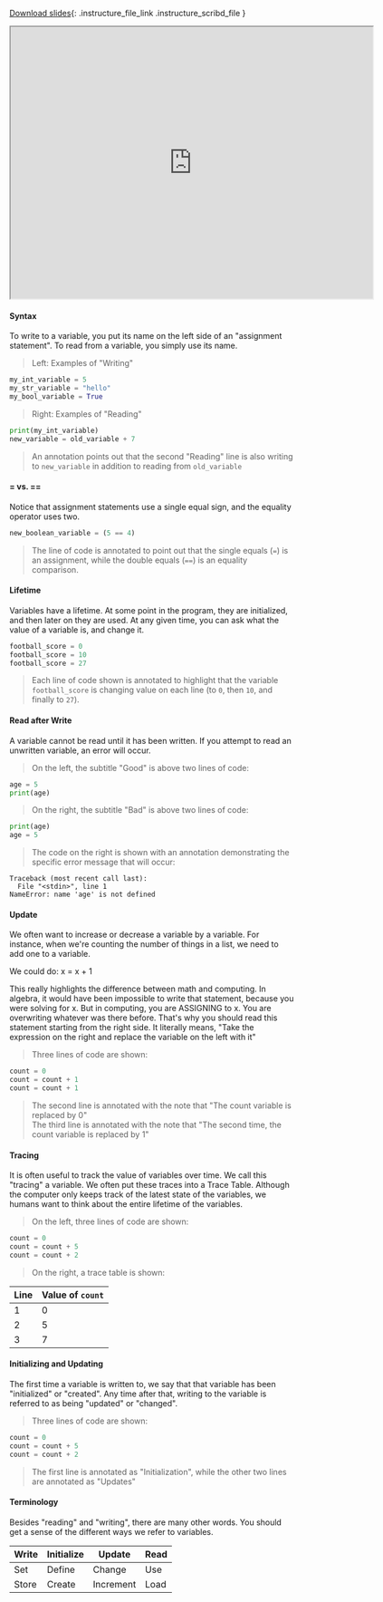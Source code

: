 
[Download slides](https://udel.instructure.com/files/74607071/download){: .instructure_file_link .instructure_scribd_file }


<iframe style="width: 640px; height: 480px;" width="300" height="150" allowfullscreen="allowfullscreen" webkitallowfullscreen="webkitallowfullscreen" mozallowfullscreen="mozallowfullscreen"
title="Introduction.pdf"
src="https://www.youtube.com/embed/brqAB3kZ8kc?feature=oembed&amp;rel=0" 
></iframe>


#### Syntax

To write to a variable, you put its name on the left side of an "assignment statement".
To read from a variable, you simply use its name.

> Left: Examples of "Writing"
```python
my_int_variable = 5
my_str_variable = "hello"
my_bool_variable = True
```
> Right: Examples of "Reading"
```python
print(my_int_variable)
new_variable = old_variable + 7
```

> An annotation points out that the second "Reading" line is also writing to `new_variable` in addition to reading from `old_variable`

#### = vs. ==

Notice that assignment statements use a single equal sign, and the equality operator uses two.

```python
new_boolean_variable = (5 == 4)
```
> The line of code is annotated to point out that the single equals (`=`) is an assignment, while the double equals (`==`) is an equality comparison.

#### Lifetime

Variables have a lifetime.
At some point in the program, they are initialized, and then later on they are used.
At any given time, you can ask what the value of a variable is, and change it.

```python
football_score = 0
football_score = 10
football_score = 27
```
> Each line of code shown is annotated to highlight that the variable `football_score` is changing value on each line (to `0`, then `10`, and finally to `27`).

#### Read after Write

A variable cannot be read until it has been written.
If you attempt to read an unwritten variable, an error will occur.

> On the left, the subtitle "Good" is above two lines of code:
```python
age = 5
print(age)
```

> On the right, the subtitle "Bad" is above two lines of code:
```python
print(age)
age = 5
```
> The code on the right is shown with an annotation demonstrating the specific error message that will occur:

    Traceback (most recent call last):
      File "<stdin>", line 1
    NameError: name 'age' is not defined


#### Update

We often want to increase or decrease a variable by a variable.
For instance, when we're counting the number of things in a list, we need to add one to a variable.

We could do: x = x + 1

This really highlights the difference between math and computing.
In algebra, it would have been impossible to write that statement, because you were solving for x.
But in computing, you are ASSIGNING to x.
You are overwriting whatever was there before.
That's why you should read this statement starting from the right side.
It literally means, "Take the expression on the right and replace the variable on the left with it"

> Three lines of code are shown:
```python
count = 0
count = count + 1
count = count + 1
```
> The second line is annotated with the note that "The count variable is replaced by 0"  
> The third line is annotated with the note that "The second time, the count variable is replaced by 1"

#### Tracing

It is often useful to track the value of variables over time.
We call this "tracing" a variable.
We often put these traces into a Trace Table.
Although the computer only keeps track of the latest state of the variables, we humans want to think about the entire lifetime of the variables.

> On the left, three lines of code are shown:
```python
count = 0
count = count + 5
count = count + 2
```

> On the right, a trace table is shown:

| Line | Value of `count` |
|------|------------------|
| 1 | 0 |
| 2 | 5 |
| 3 | 7 |

#### Initializing and Updating

The first time a variable is written to, we say that that variable has been "initialized" or "created".
Any time after that, writing to the variable is referred to as being "updated" or "changed".

> Three lines of code are shown:
```python
count = 0
count = count + 5
count = count + 2
```
> The first line is annotated as "Initialization", while the other two lines are annotated as "Updates"

#### Terminology

Besides "reading" and "writing", there are many other words. You should get a sense of the different ways we refer to variables.

| Write | Initialize | Update | Read |
|-------|------------|-----------|------|
| Set | Define | Change | Use |
| Store | Create | Increment | Load |
